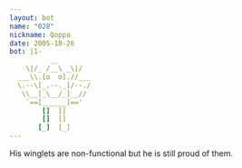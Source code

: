 ```yaml
---
layout: bot
name: "028"
nickname: Qoppa
date: 2005-10-26
bot: |1-
          __        
    \|/_ /__\ _\|/  
  ___\\.[o  o].//___
  \.--\[_.--._]/--./
   \\__[_\__/_]__// 
    `==[______]=='  
        []  []      
        []  []      
       [_]  [_]     
---
```

His winglets are non-functional but he is still proud of them.